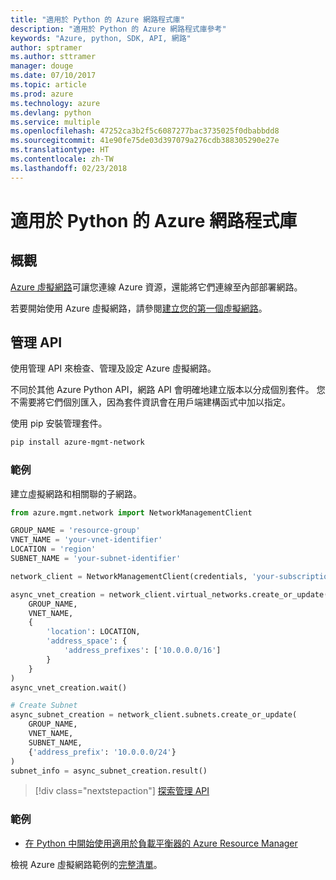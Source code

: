 ```yaml
---
title: "適用於 Python 的 Azure 網路程式庫"
description: "適用於 Python 的 Azure 網路程式庫參考"
keywords: "Azure, python, SDK, API, 網路"
author: sptramer
ms.author: sttramer
manager: douge
ms.date: 07/10/2017
ms.topic: article
ms.prod: azure
ms.technology: azure
ms.devlang: python
ms.service: multiple
ms.openlocfilehash: 47252ca3b2f5c6087277bac3735025f0dbabbdd8
ms.sourcegitcommit: 41e90fe75de03d397079a276cdb388305290e27e
ms.translationtype: HT
ms.contentlocale: zh-TW
ms.lasthandoff: 02/23/2018
---
```

# <a name="azure-network-libraries-for-python"></a>適用於 Python 的 Azure 網路程式庫

## <a name="overview"></a>概觀

[Azure 虛擬網路](/azure/virtual-network/virtual-networks-overview)可讓您連線 Azure 資源，還能將它們連線至內部部署網路。

若要開始使用 Azure 虛擬網路，請參閱[建立您的第一個虛擬網路](/azure/virtual-network/virtual-network-get-started-vnet-subnet)。

## <a name="management-apis"></a>管理 API

使用管理 API 來檢查、管理及設定 Azure 虛擬網路。

不同於其他 Azure Python API，網路 API 會明確地建立版本以分成個別套件。 您不需要將它們個別匯入，因為套件資訊會在用戶端建構函式中加以指定。

使用 pip 安裝管理套件。

```bash
pip install azure-mgmt-network
```

### <a name="example"></a>範例

建立虛擬網路和相關聯的子網路。

```python
from azure.mgmt.network import NetworkManagementClient

GROUP_NAME = 'resource-group'
VNET_NAME = 'your-vnet-identifier'
LOCATION = 'region'
SUBNET_NAME = 'your-subnet-identifier'

network_client = NetworkManagementClient(credentials, 'your-subscription-id')

async_vnet_creation = network_client.virtual_networks.create_or_update(
    GROUP_NAME,
    VNET_NAME,
    {
        'location': LOCATION,
        'address_space': {
            'address_prefixes': ['10.0.0.0/16']
        }
    }
)
async_vnet_creation.wait()

# Create Subnet
async_subnet_creation = network_client.subnets.create_or_update(
    GROUP_NAME,
    VNET_NAME,
    SUBNET_NAME,
    {'address_prefix': '10.0.0.0/24'}
)
subnet_info = async_subnet_creation.result()
```

> [!div class="nextstepaction"]
> [探索管理 API](/python/api/overview/azure/network/management)

### <a name="samples"></a>範例

* [在 Python 中開始使用適用於負載平衡器的 Azure Resource Manager](https://azure.microsoft.com/en-us/resources/samples/network-python-manage-loadbalancer/)

檢視 Azure 虛擬網路範例的[完整清單](https://azure.microsoft.com/en-us/resources/samples/?platform=python&term=virtual%20network)。
